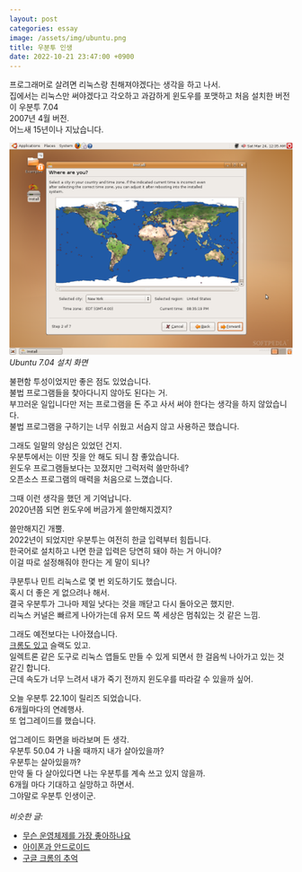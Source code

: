 ```yaml
---
layout: post
categories: essay
image: /assets/img/ubuntu.png
title: 우분투 인생
date: 2022-10-21 23:47:00 +0900
---
```


프로그래머로 살려면 리눅스랑 친해져야겠다는 생각을 하고 나서.  
집에서는 리눅스만 써야겠다고 각오하고 과감하게 윈도우를 포맷하고 처음 설치한 버전이 우분투 7.04  
2007년 4월 버전.  
어느새 15년이나 지났습니다.

![](/assets/img/ubuntu.png)  
*Ubuntu 7.04 설치 화면*

불편함 투성이었지만 좋은 점도 있었습니다.  
불법 프로그램들을 찾아다니지 않아도 된다는 거.  
부끄러운 일입니다만 저는 프로그램을 돈 주고 사서 써야 한다는 생각을 하지 않았습니다.  
불법 프로그램을 구하기는 너무 쉬웠고 서슴지 않고 사용하곤 했습니다.

그래도 일말의 양심은 있었던 건지.  
우분투에서는 이딴 짓을 안 해도 되니 참 좋았습니다.  
윈도우 프로그램들보다는 꼬졌지만 그럭저럭 쓸만하네?  
오픈소스 프로그램의 매력을 처음으로 느꼈습니다.

그때 이런 생각을 했던 게 기억납니다.  
2020년쯤 되면 윈도우에 버금가게 쓸만해지겠지?

쓸만해지긴 개뿔.  
2022년이 되었지만 우분투는 여전히 한글 입력부터 힘듭니다.  
한국어로 설치하고 나면 한글 입력은 당연히 돼야 하는 거 아니야?  
이걸 따로 설정해줘야 한다는 게 말이 되나?  

쿠분투나 민트 리눅스로 몇 번 외도하기도 했습니다.  
혹시 더 좋은 게 없으려나 해서.  
결국 우분투가 그나마 제일 낫다는 것을 깨닫고 다시 돌아오곤 했지만.  
리눅스 커널은 빠르게 나아가는데 유저 모드 쪽 세상은 멈춰있는 것 같은 느낌.

그래도 예전보다는 나아졌습니다.  
[크롬도 있고](/essay/2022/03/31/google-chrome.html) 슬랙도 있고.  
일렉트론 같은 도구로 리눅스 앱들도 만들 수 있게 되면서 한 걸음씩 나아가고 있는 것 같긴 합니다.  
근데 속도가 너무 느려서 내가 죽기 전까지 윈도우를 따라갈 수 있을까 싶어.  

오늘 우분투 22.10이 릴리즈 되었습니다.  
6개월마다의 연례행사.  
또 업그레이드를 했습니다.

업그레이드 화면을 바라보며 든 생각.  
우분투 50.04 가 나올 때까지 내가 살아있을까?  
우분투는 살아있을까?  
만약 둘 다 살아있다면 나는 우분투를 계속 쓰고 있지 않을까.    
6개월 마다 기대하고 실망하고 하면서.  
그야말로 우분투 인생이군.
<br>
<br>
*비슷한 글:*
* [무슨 운영체제를 가장 좋아하나요](/essay/2021/08/25/무슨-운영체제를-가장-좋아하나요.html)
* [아이폰과 안드로이드](/essay/2022/02/12/ios-android.html)
* [구글 크롬의 추억](/essay/2022/03/31/google-chrome.html)
